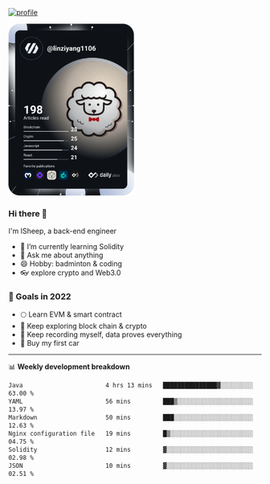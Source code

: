 [![profile](http://img.codelin.xyz/hello-im-isheep.svg)](https://www.calligrapher.ai/)

<a href="https://app.daily.dev/linziyang1106"><img src="/devcard.png" width="250" alt="ISheep's Dev Card"/></a>

### Hi there 🐏

I'm ISheep, a back-end engineer

- 🔭 I’m currently learning Solidity
- 💬 Ask me about anything
- 😄 Hobby: badminton & coding
- 👓 explore crypto and Web3.0

### 🚀 Goals in 2022
+ 🌕 Learn EVM & smart contract
+ 🤔 Keep exploring block chain & crypto
+ 🐏 Keep recording myself, data proves everything
+ 🚗 Buy my first car

-------

📊 **Weekly development breakdown**
<!--START_SECTION:waka-->

```text
Java                       4 hrs 13 mins   ███████████████▓░░░░░░░░░   63.00 %
YAML                       56 mins         ███▒░░░░░░░░░░░░░░░░░░░░░   13.97 %
Markdown                   50 mins         ███░░░░░░░░░░░░░░░░░░░░░░   12.63 %
Nginx configuration file   19 mins         █▒░░░░░░░░░░░░░░░░░░░░░░░   04.75 %
Solidity                   12 mins         ▓░░░░░░░░░░░░░░░░░░░░░░░░   02.98 %
JSON                       10 mins         ▓░░░░░░░░░░░░░░░░░░░░░░░░   02.51 %
```

<!--END_SECTION:waka-->
